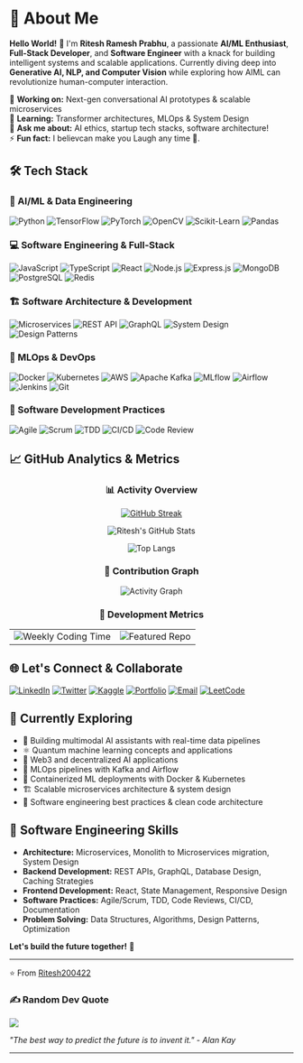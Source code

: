 # 💫 About Me  
**Hello World!** 👋 I'm **Ritesh Ramesh Prabhu**, a passionate **AI/ML Enthusiast**, **Full-Stack Developer**, and **Software Engineer** with a knack for building intelligent systems and scalable applications. Currently diving deep into **Generative AI, NLP, and Computer Vision** while exploring how AIML can revolutionize human-computer interaction.  

🔭 **Working on:** Next-gen conversational AI prototypes & scalable microservices  
🌱 **Learning:** Transformer architectures, MLOps & System Design  
💬 **Ask me about:** AI ethics, startup tech stacks, software architecture!  
⚡ **Fun fact:** I believcan make you Laugh any time 🙂.

## 🛠️ Tech Stack  

### 🤖 AI/ML & Data Engineering  
![Python](https://img.shields.io/badge/Python-3776AB?style=for-the-badge&logo=python&logoColor=white) ![TensorFlow](https://img.shields.io/badge/TensorFlow-FF6F00?style=for-the-badge&logo=tensorflow&logoColor=white) ![PyTorch](https://img.shields.io/badge/PyTorch-EE4C2C?style=for-the-badge&logo=pytorch&logoColor=white) ![OpenCV](https://img.shields.io/badge/OpenCV-5C3EE8?style=for-the-badge&logo=opencv&logoColor=white) ![Scikit-Learn](https://img.shields.io/badge/Scikit--Learn-F7931E?style=for-the-badge&logo=scikit-learn&logoColor=white) ![Pandas](https://img.shields.io/badge/Pandas-150458?style=for-the-badge&logo=pandas&logoColor=white)  

### 💻 Software Engineering & Full-Stack  
![JavaScript](https://img.shields.io/badge/JavaScript-F7DF1E?style=for-the-badge&logo=javascript&logoColor=black) ![TypeScript](https://img.shields.io/badge/TypeScript-3178C6?style=for-the-badge&logo=typescript&logoColor=white) ![React](https://img.shields.io/badge/React-61DAFB?style=for-the-badge&logo=react&logoColor=black) ![Node.js](https://img.shields.io/badge/Node.js-339933?style=for-the-badge&logo=node.js&logoColor=white) ![Express.js](https://img.shields.io/badge/Express.js-000000?style=for-the-badge&logo=express&logoColor=white) ![MongoDB](https://img.shields.io/badge/MongoDB-47A248?style=for-the-badge&logo=mongodb&logoColor=white) ![PostgreSQL](https://img.shields.io/badge/PostgreSQL-4169E1?style=for-the-badge&logo=postgresql&logoColor=white) ![Redis](https://img.shields.io/badge/Redis-DC382D?style=for-the-badge&logo=redis&logoColor=white)  

### 🏗️ Software Architecture & Development  
![Microservices](https://img.shields.io/badge/Microservices-FF6C37?style=for-the-badge&logo=microservices&logoColor=white) ![REST API](https://img.shields.io/badge/REST_API-FF6C37?style=for-the-badge&logo=rest&logoColor=white) ![GraphQL](https://img.shields.io/badge/GraphQL-E10098?style=for-the-badge&logo=graphql&logoColor=white) ![System Design](https://img.shields.io/badge/System_Design-FF6C37?style=for-the-badge&logo=system&logoColor=white) ![Design Patterns](https://img.shields.io/badge/Design_Patterns-FF6C37?style=for-the-badge&logo=pattern&logoColor=white)  

### 🚀 MLOps & DevOps  
![Docker](https://img.shields.io/badge/Docker-2496ED?style=for-the-badge&logo=docker&logoColor=white) ![Kubernetes](https://img.shields.io/badge/Kubernetes-326CE5?style=for-the-badge&logo=kubernetes&logoColor=white) ![AWS](https://img.shields.io/badge/AWS-232F3E?style=for-the-badge&logo=amazon-aws&logoColor=white) ![Apache Kafka](https://img.shields.io/badge/Apache_Kafka-231F20?style=for-the-badge&logo=apache-kafka&logoColor=white) ![MLflow](https://img.shields.io/badge/MLflow-0194E2?style=for-the-badge&logo=mlflow&logoColor=white) ![Airflow](https://img.shields.io/badge/Airflow-017CEE?style=for-the-badge&logo=apacheairflow&logoColor=white) ![Jenkins](https://img.shields.io/badge/Jenkins-D24939?style=for-the-badge&logo=jenkins&logoColor=white) ![Git](https://img.shields.io/badge/Git-F05032?style=for-the-badge&logo=git&logoColor=white)  

### 🔧 Software Development Practices  
![Agile](https://img.shields.io/badge/Agile-0096D6?style=for-the-badge&logo=agile&logoColor=white) ![Scrum](https://img.shields.io/badge/Scrum-0096D6?style=for-the-badge&logo=scrum&logoColor=white) ![TDD](https://img.shields.io/badge/TDD-25A162?style=for-the-badge&logo=test&logoColor=white) ![CI/CD](https://img.shields.io/badge/CI/CD-FF6C37?style=for-the-badge&logo=github-actions&logoColor=white) ![Code Review](https://img.shields.io/badge/Code_Review-0096D6?style=for-the-badge&logo=code-review&logoColor=white)  

## 📈 GitHub Analytics & Metrics  

<div align="center">


### 📊 Activity Overview
[![GitHub Streak](https://streak-stats.demolab.com?user=Ritesh200422&theme=radical&hide_border=true&fire=DD2727&ring=DD2727&currStreakNum=DD2727)](https://git.io/streak-stats)  

![Ritesh's GitHub Stats](https://github-readme-stats.vercel.app/api?username=Ritesh200422&show_icons=true&theme=radical&hide_border=true&include_all_commits=true&count_private=true&show=reviews,discussions_started,discussions_answered)  

![Top Langs](https://github-readme-stats.vercel.app/api/top-langs/?username=Ritesh200422&layout=compact&theme=radical&hide_border=true&langs_count=8&exclude_repo=github-readme-stats)  

### 📅 Contribution Graph
![Activity Graph](https://github-readme-activity-graph.vercel.app/graph?username=Ritesh200422&theme=radical&hide_border=true&area=true&custom_title=My%20Contribution%20Graph&height=300)  

### 🎯 Development Metrics
<table>
  <tr>
    <td align="center">
      <img src="https://github-readme-stats.vercel.app/api/wakatime?username=Ritesh200422&theme=radical&hide_border=true&layout=compact" alt="Weekly Coding Time" />
    </td>
    <td align="center">
      <img src="https://github-readme-stats.vercel.app/api/pin/?username=Ritesh200422&repo=your-best-repo&theme=radical&hide_border=true" alt="Featured Repo" />
    </td>
  </tr>
</table>

</div>  



## 🌐 Let's Connect & Collaborate  

[![LinkedIn](https://img.shields.io/badge/LinkedIn-0A66C2?style=for-the-badge&logo=linkedin&logoColor=white)](https://www.linkedin.com/in/ritesh-ramesh-prabhu-b12495259) 
[![Twitter](https://img.shields.io/badge/Twitter-1DA1F2?style=for-the-badge&logo=twitter&logoColor=white)](https://twitter.com/yourhandle) 
[![Kaggle](https://img.shields.io/badge/Kaggle-20BEFF?style=for-the-badge&logo=kaggle&logoColor=white)](https://kaggle.com/yourprofile)
[![Portfolio](https://img.shields.io/badge/Portfolio-FF7139?style=for-the-badge&logo=firefox&logoColor=white)](https://yourportfolio.com)
[![Email](https://img.shields.io/badge/Email-D14836?style=for-the-badge&logo=gmail&logoColor=white)](mailto:your.email@domain.com)
[![LeetCode](https://img.shields.io/badge/LeetCode-FFA116?style=for-the-badge&logo=leetcode&logoColor=white)](https://leetcode.com/yourprofile)

## 🎯 Currently Exploring  
- 🧠 Building multimodal AI assistants with real-time data pipelines
- ⚛️ Quantum machine learning concepts and applications  
- 🔗 Web3 and decentralized AI applications
- 🚀 MLOps pipelines with Kafka and Airflow
- 🐳 Containerized ML deployments with Docker & Kubernetes
- 🏗️ Scalable microservices architecture & system design
- 🔧 Software engineering best practices & clean code architecture





## 💼 Software Engineering Skills  
- **Architecture:** Microservices, Monolith to Microservices migration, System Design
- **Backend Development:** REST APIs, GraphQL, Database Design, Caching Strategies
- **Frontend Development:** React, State Management, Responsive Design
- **Software Practices:** Agile/Scrum, TDD, Code Reviews, CI/CD, Documentation
- **Problem Solving:** Data Structures, Algorithms, Design Patterns, Optimization

**Let's build the future together!** 🚀  

---

⭐️ From [Ritesh200422](https://github.com/Ritesh200422)  

### ✍️ Random Dev Quote
![](https://quotes-github-readme.vercel.app/api?type=horizontal&theme=radical)

*"The best way to predict the future is to invent it." - Alan Kay*  

---

